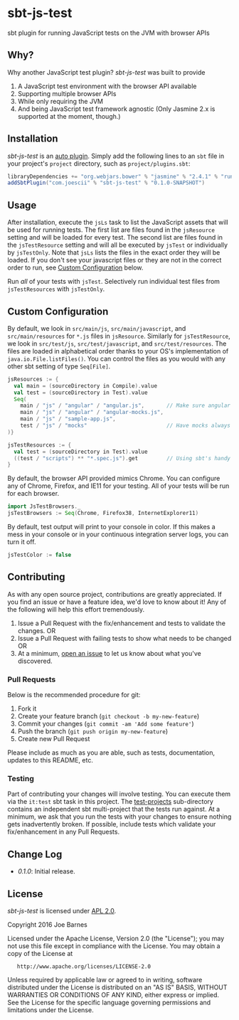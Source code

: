 # sbt-js-test
sbt plugin for running JavaScript tests on the JVM with browser APIs

## Why?

Why another JavaScript test plugin?
*sbt-js-test* was built to provide 

1. A JavaScript test environment with the browser API available
2. Supporting multiple browser APIs
3. While only requiring the JVM
4. And being JavaScript test framework agnostic (Only Jasmine 2.x is supported at the moment, though.)

## Installation

*sbt-js-test* is an [auto plugin](http://www.scala-sbt.org/0.13/docs/Plugins.html#Using+an+auto+plugin).
Simply add the following lines to an `sbt` file in your project's `project` directory, such as `project/plugins.sbt`:

```scala
libraryDependencies += "org.webjars.bower" % "jasmine" % "2.4.1" % "runtime"
addSbtPlugin("com.joescii" % "sbt-js-test" % "0.1.0-SNAPSHOT")
```

## Usage

After installation, execute the `jsLs` task to list the JavaScript assets that will be used for running tests.
The first list are files found in the `jsResource` setting and will be loaded for every test.
The second list are files found in the `jsTestResource` setting and will all be executed by `jsTest` or individually by `jsTestOnly`.
Note that `jsLs` lists the files in the exact order they will be loaded.
If you don't see your javascript files or they are not in the correct order to run, see [Custom Configuration](#custom-configuration) below.

Run *all* of your tests with `jsTest`.
Selectively run individual test files from `jsTestResources` with `jsTestOnly`.


## Custom Configuration

By default, we look in `src/main/js`, `src/main/javascript`, and `src/main/resources` for `*.js` files in `jsResource`.
Similarly for `jsTestResource`, we look in `src/test/js`, `src/test/javascript`, and `src/test/resources`.
The files are loaded in alphabetical order thanks to your OS's implementation of `java.io.File.listFiles()`.
You can control the files as you would with any other sbt setting of type `Seq[File]`.

```scala
jsResources := {
  val main = (sourceDirectory in Compile).value
  val test = (sourceDirectory in Test).value
  Seq(
    main / "js" / "angular" / "angular.js",       // Make sure angular loads before the mocks
    main / "js" / "angular" / "angular-mocks.js",
    main / "js" / "sample-app.js",
    test / "js" / "mocks"                         // Have mocks always available for jsTestOnly 
)}

jsTestResources := {
  val test = (sourceDirectory in Test).value
  ((test / "scripts") ** "*.spec.js").get         // Using sbt's handy PathFinder
}
```

By default, the browser API provided mimics Chrome.
You can configure any of Chrome, Firefox, and IE11 for your testing.
All of your tests will be run for each browser.

```scala
import JsTestBrowsers._
jsTestBrowsers := Seq(Chrome, Firefox38, InternetExplorer11)
```

By default, test output will print to your console in color.
If this makes a mess in your console or in your continuous integration server logs, you can turn it off.

```scala
jsTestColor := false
```

## Contributing

As with any open source project, contributions are greatly appreciated.
If you find an issue or have a feature idea, we'd love to know about it!
Any of the following will help this effort tremendously.

1. Issue a Pull Request with the fix/enhancement and tests to validate the changes.  OR
2. Issue a Pull Request with failing tests to show what needs to be changed OR
3. At a minimum, [open an issue](https://github.com/joescii/sbt-js-test/issues/new) to let us know about what you've discovered.

### Pull Requests

Below is the recommended procedure for git:

1. Fork it
2. Create your feature branch (`git checkout -b my-new-feature`)
3. Commit your changes (`git commit -am 'Add some feature'`)
4. Push the branch (`git push origin my-new-feature`)
5. Create new Pull Request

Please include as much as you are able, such as tests, documentation, updates to this README, etc.

### Testing

Part of contributing your changes will involve testing.
You can execute them via the `it:test` sbt task in this project.
The [test-projects](https://github.com/joescii/sbt-js-test/tree/master/test-projects) sub-directory contains an independent sbt multi-project that the tests run against.
At a minimum, we ask that you run the tests with your changes to ensure nothing gets inadvertently broken.
If possible, include tests which validate your fix/enhancement in any Pull Requests.

## Change Log

* *0.1.0*: Initial release.

## License

*sbt-js-test* is licensed under [APL 2.0](http://www.apache.org/licenses/LICENSE-2.0).

Copyright 2016 Joe Barnes

   Licensed under the Apache License, Version 2.0 (the "License");
   you may not use this file except in compliance with the License.
   You may obtain a copy of the License at

       http://www.apache.org/licenses/LICENSE-2.0

   Unless required by applicable law or agreed to in writing, software
   distributed under the License is distributed on an "AS IS" BASIS,
   WITHOUT WARRANTIES OR CONDITIONS OF ANY KIND, either express or implied.
   See the License for the specific language governing permissions and
   limitations under the License.


